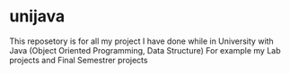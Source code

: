 # unijava
This reposetory is for all my project I have done while in University with Java (Object Oriented Programming, Data Structure)
For example my Lab projects and Final Semestrer projects
